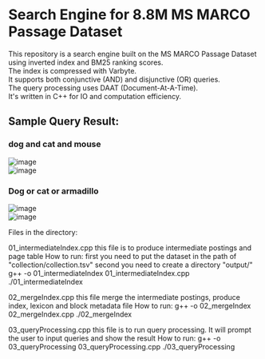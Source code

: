 # Search Engine for 8.8M MS MARCO Passage Dataset

This repository is a search engine built on the MS MARCO Passage Dataset using inverted index and BM25 ranking scores.  
The index is compressed with Varbyte.  
It supports both conjunctive (AND) and disjunctive (OR) queries.  
The query processing uses DAAT (Document-At-A-Time).  
It's written in C++ for IO and computation efficiency.  

## Sample Query Result:
### dog and cat and mouse
![image](https://github.com/user-attachments/assets/9240d4b1-ccf5-4d70-a701-fd3c93ae9afa)  
![image](https://github.com/user-attachments/assets/e37fcca2-9342-4d0f-b8fc-a63de38a5922)  

### Dog or cat or armadillo
![image](https://github.com/user-attachments/assets/0a845bbc-8cc4-48b5-8141-92a64f9fd335)  
![image](https://github.com/user-attachments/assets/a0d12707-5801-4be4-82fc-f260eeb97f8a)

Files in the directory:

01_intermediateIndex.cpp
this file is to produce intermediate postings and page table
How to run:
first you need to put the dataset in the path of "collection/collection.tsv"
second you need to create a directory "output/"
g++ -o 01_intermediateIndex 01_intermediateIndex.cpp
./01_intermediateIndex


02_mergeIndex.cpp
this file merge the intermediate postings, produce index, lexicon and block metadata file
How to run:
g++ -o 02_mergeIndex 02_mergeIndex.cpp
./02_mergeIndex

03_queryProcessing.cpp
this file is to run query processing. It will prompt the user to input queries and show the result
How to run:
g++ -o 03_queryProcessing 03_queryProcessing.cpp
./03_queryProcessing
